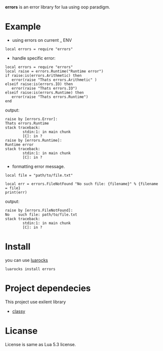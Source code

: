 
**errors** is an error library for lua using oop paradigm.

# Example #

* using errors on current _ ENV
```
local errors = require "errors"
```

* handle specific error:

```
local errors = require "errors"
local raise = errors.Runtime("Runtime error")
if raise:is(errors.Arithmetic) then
   error(raise "Thats errors.Arithmetic" )
elseif raise:is(errors.IO) then
   error(raise "Thats errors.IO")
elseif raise:is(errors.Runtime) then
   error(raise "Thats errors.Runtime")
end
```

output:
```
raise by [errors.Error]:
Thats errors.Runtime
stack traceback:
        stdin:1: in main chunk
        [C]: in ?
raise by [errors.Runtime]:
Runtime error
stack traceback:
        stdin:1: in main chunk
        [C]: in ?
```

* formatting error message.

```
local file = "path/to/file.txt"

local err = errors.FileNotFound "No such file: {filename}" % {filename = file}
print(err)
```

output:

```
raise by [errors.FileNotFound]:
No    such file: path/to/file.txt
stack traceback:
        stdin:1: in main chunk
        [C]: in ?
```

# Install #
you can use [luarocks](https://luarocks.org)

```
luarocks install errors
```

# Project dependecies #
This project use exilent library
   - [classy](https://github.com/)

# Licanse #
   License is same as Lua 5.3 license.
